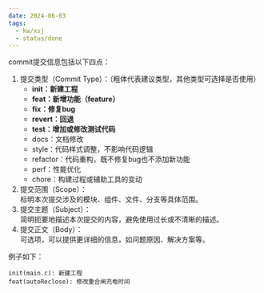 ```yaml
---
date: 2024-06-03
tags:
  - kw/xsj
  - status/done
---
```

commit提交信息包括以下四点：

1. 提交类型（Commit Type）：（粗体代表建议类型，其他类型可选择是否使用）
    - **init：新建工程**
    - **feat：新增功能（feature）**
    - **fix：修复bug**
    - **revert：回退**
    - **test：增加或修改测试代码**
    - docs：文档修改
    - style：代码样式调整，不影响代码逻辑
    - refactor：代码重构，既不修复bug也不添加新功能
    - perf：性能优化
    - chore：构建过程或辅助工具的变动
2. 提交范围（Scope）：  
    标明本次提交涉及的模块、组件、文件、分支等具体范围。
3. 提交主题（Subject）：  
    简明扼要地描述本次提交的内容，避免使用过长或不清晰的描述。
4. 提交正文（Body）：  
    可选项，可以提供更详细的信息，如问题原因、解决方案等。

例子如下：

```
init(main.c): 新建工程
feat(autoReclose): 修改重合闸充电时间
```